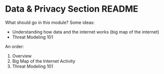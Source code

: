 # Data & Privacy Section README

What should go in this module? Some ideas:
- Understanding how data and the internet works (big map of the internet)
- Threat Modeling 101

An order:
1. Overview 
2. Big Map of the Internet Activity
3. Threat Modeling 101